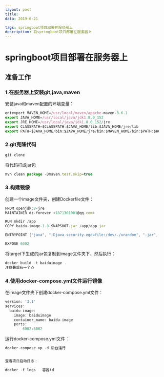 ```yaml
---
layout: post
title: 
data: 2019-6-21

tags: springboot项目部署在服务器上
description: 将springboot项目部署在服务器上
---
```


# **springboot项目部署在服务器上**
## **准备工作**
### 1.在服务器上安装git,java,maven


安装java和maven配置的环境变量：


``` javascript
entexport MAVEN_HOME=/usr/local/maven/apache-maven-3.6.1
export JAVA_HOME=/usr/local/java/jdk1.8.0_152
export JRE_HOME=/usr/local/java/jdk1.8.0_152/jre
export CLASSPATH=$CLASSPATH:$JAVA_HOME/lib:$JAVA_HOME/jre/lib
export PATH=$JAVA_HOME/bin:$JAVA_HOME/jre/bin:$MAVEN_HOME/bin:$PATH:$HOME/biner code here
```

### 2.git克隆代码

``` javascript
git clone
```


将代码打成jar包

``` javascript
mvn clean package -Dmaven.test.skip=true
```

### 3.构建镜像

创建一个image文件夹，创建Dockerfile文件：

``` javascript
FROM openjdk:8-jre
MAINTAINER dz-forever <1871301001@qq.com>

RUN mkdir /app
COPY baidu-image-1.0-SNAPSHOT.jar /app/app.jar

ENTRYPOINT ["java", "-Djava.security.egd=file:/dev/./urandom", "-jar", "/app/app.jar"]

EXPOSE 6002

```

将target下生成的jar包复制到image文件夹下，然后执行：

``` javascript
docker build -t baiduimage .     
注意最后有一个点
```

### 4.使用docker-compose.yml文件运行镜像

在image文件夹下创建docker-compose.yml文件：

``` javascript
version: '3.1'
services:
  baidu-image:
    image: baiduimage
    container_name: baidu-image
    ports:
      - 6002:6002
```

运行docker-compose.yml文件：

``` javascript
docker-compose up -d 后台运行


查看项目启动日志：

docker -f logs   容器id
```

